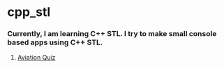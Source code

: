 # cpp_stl

### Currently, I am learning C++ STL. I try to make small console based apps using C++ STL.
1. [Aviation Quiz](https://replit.com/@Rudra1402/AviationQuiz)
